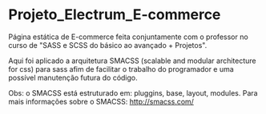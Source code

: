 # Projeto_Electrum_E-commerce
Página estática de E-commerce feita conjuntamente com o professor no curso de "SASS e SCSS do básico ao avançado + Projetos".

Aqui foi aplicado a arquitetura SMACSS (scalable and modular architecture for css) para sass afim de facilitar o trabalho do programador e uma possível manutenção futura do código. 

Obs: o SMACSS está estruturado em: pluggins, base, layout, modules. Para mais informações sobre o SMACSS: http://smacss.com/
